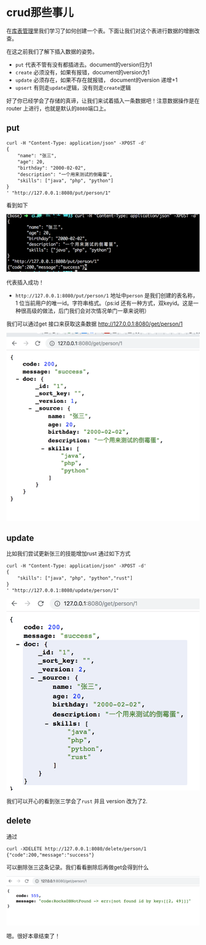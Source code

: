 # crud那些事儿

在[库表管理](./collection.md)里我们学习了如何创建一个表。下面让我们对这个表进行数据的增删改查。

在这之前我们了解下插入数据的姿势。

* `put` 代表不管有没有都插进去。document的version归为1
* `create` 必须没有，如果有报错，document的version为1
* `update` 必须存在，如果不存在就报错， document的version 递增+1
* `upsert` 有则走`update`逻辑，没有则走`create`逻辑

好了你已经学会了存储的真谛，让我们来试着插入一条数据吧！注意数据操作是在 router 上进行，也就是默认的`8080`端口上。

## put

````
curl -H "Content-Type: application/json" -XPOST -d'
{
	"name": "张三",
	"age": 20,
	"birthday": "2000-02-02",
	"description": "一个用来测试的倒霉蛋",
	"skills": ["java", "php", "python"]
}
' "http://127.0.0.1:8080/put/person/1"
````
看到如下

![image-20200715124902323](image/image-20200715124902323.png)

代表插入成功！

* `http://127.0.0.1:8080/put/person/1` 地址中`person` 是我们创建的表名称， 1 位当前用户的唯一id。字符串格式。（ps:id 还有一种方式，双keyid。这是一种很高级的做法，后门我们会对次情况单门一章来说明）

我们可以通过get 接口来获取这条数据 http://127.0.0.1:8080/get/person/1



![image-20200715125145828](image/image-20200715125145828.png)

## update

比如我们尝试更新张三的技能增加rust 通过如下方式

````
curl -H "Content-Type: application/json" -XPOST -d'
{
	"skills": ["java", "php", "python","rust"]
}
' "http://127.0.0.1:8080/update/person/1"
````



![image-20200715125335276](image/image-20200715125335276.png)

我们可以开心的看到张三学会了`rust` 并且 version 改为了2.



## delete

通过 

```
curl -XDELETE http://127.0.0.1:8080/delete/person/1
{"code":200,"message":"success"}
```

可以删除张三这条记录。我们看看删除后再做get会得到什么

![image-20200715125658865](image/image-20200715125658865.png)

嗯。很好本章结束了！